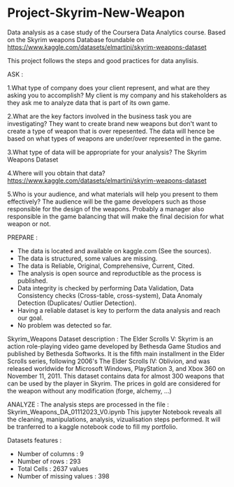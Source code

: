 # Project-Skyrim-New-Weapon
Data analysis as a case study of the Coursera Data Analytics course. Based on the Skyrim weapons Database foundable on https://www.kaggle.com/datasets/elmartini/skyrim-weapons-dataset


This project follows the steps and good practices for data anylisis.

ASK :

1.What type of company does your client represent, and what are they asking you to accomplish?
My client is my company and his stakeholders as they ask me to analyze data that is part of its own game.

2.What are the key factors involved in the business task you are investigating?
They want to create brand new weapons but don't want to create a type of weapon that is over repesented. The data will hence be based on what types of weapons are under/over represented in the game.

3.What type of data will be appropriate for your analysis?
The Skyrim Weapons Dataset

4.Where will you obtain that data?
https://www.kaggle.com/datasets/elmartini/skyrim-weapons-dataset

5.Who is your audience, and what materials will help you present to them effectively?
The audience will be the game developers such as those responsible for the design of the weapons.
Probably a manager also responsible in the game balancing that will make the final decision for what weapon or not.



PREPARE :

- The data is located and available on kaggle.com (See the sources).
- The data is structured, some values are missing.
- The data is Reliable, Original, Comprehensive, Current, Cited.
- The analysis is open source and reproductible as the process is published.
- Data integrity is checked by performing Data Validation, Data Consistency checks (Cross-table, cross-system), Data Anomaly Detection (Duplicates/ Outlier Detection).
- Having a reliable dataset is key to perform the data analysis and reach our goal.
- No problem was detected so far.

Skyrim_Weapons Dataset description :
The Elder Scrolls V: Skyrim is an action role-playing video game developed by Bethesda Game Studios and published by Bethesda Softworks. It is the fifth main installment in the Elder Scrolls series, following 2006's The Elder Scrolls IV: Oblivion, and was released worldwide for Microsoft Windows, PlayStation 3, and Xbox 360 on November 11, 2011.
This dataset contains data for almost 300 weapons that can be used by the player in Skyrim.
The prices in gold are considered for the weapon without any modification (forge, alchemy, ...)



ANALYZE :
The analysis steps are processed in the file : Skyrim_Weapons_DA_01112023_V0.ipynb
This jupyter Notebook reveals all the cleaning, manipulations, analysis, vizualisation steps performed.
It will be tranferred to a kaggle notebook code to fill my portfolio.

Datasets features : 

- Number of columns : 9
- Number of rows : 293
- Total Cells : 2637 values
- Number of missing values : 398






